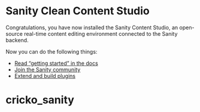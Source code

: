 # Sanity Clean Content Studio

Congratulations, you have now installed the Sanity Content Studio, an open-source real-time content editing environment connected to the Sanity backend.

Now you can do the following things:

- [Read “getting started” in the docs](https://www.sanity.io/docs/introduction/getting-started?utm_source=readme)
- [Join the Sanity community](https://www.sanity.io/community/join?utm_source=readme)
- [Extend and build plugins](https://www.sanity.io/docs/content-studio/extending?utm_source=readme)
# cricko_sanity
